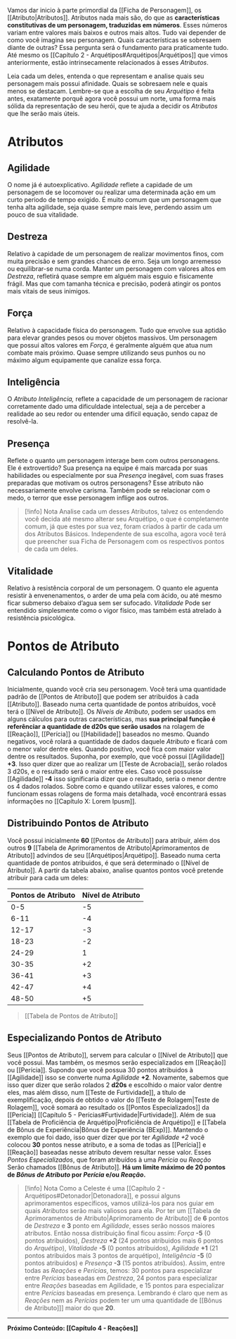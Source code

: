 Vamos dar inicio à parte primordial da [[Ficha de Personagem]], os [[Atributo|Atributos]]. Atributos nada mais são, do que as **características constitutivas de um personagem, traduzidas em números**. Esses números variam entre valores mais baixos e outros mais altos. Tudo vai depender de como você imagina seu personagem. Quais características se sobresaem diante de outras? Essa pergunta será o fundamento para praticamente tudo. Até mesmo os [[Capítulo 2 - Arquétipos#Arquétipos|Arquétipos]] que vimos anteriormente, estão intrinsecamente relacionados à esses *Atributos*.

Leia cada um deles, entenda o que representam e analise quais seu personagem mais possui afinidade. Quais se sobresaem nele e quais menos se destacam. Lembre-se que a escolha de seu *Arquétipo* é feita antes, exatamente porquê agora você possui um norte, uma forma mais sólida da representação de seu herói, que te ajuda a decidir os *Atributos* que lhe serão mais úteis.

# Atributos

## Agilidade

O nome já é autoexplicativo. _Agilidade_ reflete a capidade de um personagem de se locomover ou realizar uma determinada ação em um curto periodo de tempo exigido. É muito comum que um personagem que tenha alta agilidade, seja quase sempre mais leve, perdendo assim um pouco de sua vitalidade.

## Destreza

Relativo à capidade de um personagem de realizar movimentos finos, com muita precisão e sem grandes chances de erro. Seja um longo arremesso ou equilibrar-se numa corda. Manter um personagem com valores altos em _Destreza_, refletirá quase sempre em alguém mais esguio e fisicamente frágil. Mas que com tamanha técnica e precisão, poderá atingir os pontos mais vitais de seus inimigos.

## Força

Relativo à capacidade física do personagem. Tudo que envolve sua aptidão para elevar grandes pesos ou mover objetos massivos. Um personagem que possui altos valores em _Força_, é geralmente alguém que atua num combate mais próximo. Quase sempre utilizando seus punhos ou no máximo algum equipamente que canalize essa força.

## Inteligência

O _Atributo Inteligência,_ reflete a capacidade de um personagem de racionar corretamente dado uma dificuldade intelectual, seja a de perceber a realidade ao seu redor ou entender uma difícil equação, sendo capaz de resolvê-la.

## Presença

Reflete o quanto um personagem interage bem com outros personagens. Ele é extrovertido? Sua presença na equipe é mais marcada por suas habilidades ou especialmente por sua _Presença_ inegável, com suas frases preparadas que motivam os outros personagens? Esse atributo não necessariamente envolve carisma. Também pode se relacionar com o medo, o terror que esse personagem inflige aos outros.


> [!info] Nota
> Analise cada um desses Atributos, talvez os entendendo você decida até mesmo alterar seu Arquétipo, o que é completamente comum, já que estes por sua vez, foram criados à partir de cada um dos Atributos Básicos. Independente de sua escolha, agora você terá que preencher sua Ficha de Personagem com os respectivos pontos de cada um deles.

## Vitalidade

Relativo à resistência corporal de um personagem. O quanto ele aguenta resistir à envenenamentos, o arder de uma pela com ácido, ou até mesmo ficar submerso debaixo d’agua sem ser sufocado. _Vitalidade_ Pode ser entendido simplesmente como o vigor físico, mas também está atrelado à resistência psicológica.

# Pontos de Atributo
## Calculando Pontos de Atributo

Inicialmente, quando você cria seu personagem. Você terá uma quantidade padrão de [[Pontos de Atributo]] que podem ser atribuidos à cada [[Atributo]]. Baseado numa certa quantidade de pontos atribuídos, você terá o [[Nível de Atributo]]. Os *Níveis de Atributo*, podem ser usados em alguns cálculos para outras características, mas **sua principal função é referênciar a quantidade de d20s que serão usados** na rolagem de [[Reação]], [[Perícia]] ou [[Habilidade]] baseados no mesmo. Quando negativos, você rolará a quantidade de dados daquele *Atributo* e ficará com o menor valor dentre eles. Quando positivo, você fica com maior valor dentre os resultados. Suponha, por exemplo, que você possui [[Agilidade]] **+3**. Isso quer dizer que ao realizar um [[Teste de Acrobacia]], serão rolados 3 d20s, e o resultado será o maior entre eles. Caso você possuísse [[Agilidade]] **-4** isso significaria dizer que o resultado, seria o menor dentre os 4 dados rolados. Sobre como e quando utilizar esses valores, e como funcionam essas rolagens de forma mais detalhada, você encontrará essas informações no [[Capítulo X: Lorem Ipusm]].

## Distribuindo Pontos de Atributo

Você possui inicialmente **60** [[Pontos de Atributo]] para atribuir, além dos outros **9** [[Tabela de Aprimoramentos de Atributo|Aprimoramentos de Atributo]] advindos de seu [[Arquétipos|Arquétipo]]. Baseado numa certa quantidade de pontos atribuidos, é que será determinado o [[Nível de Atributo]]. A partir da tabela abaixo, analise quantos pontos você pretende atribuir para cada um deles:

| **Pontos de Atributo** | Nível de Atributo |
| ---------------------- | ----------------- |
| 0-5                    | -5                |
| 6-11                   | -4                |
| 12-17                  | -3                |
| 18-23                  | -2                |
| 24-29                  | 1                 |
| 30-35                  | +2                |
| 36-41                  | +3                |
| 42-47                  | +4                |
| 48-50                  | +5                |
> [[Tabela de Pontos de Atributo]]

## Especializando Pontos de Atributo

Seus [[Pontos de Atributo]], servem para calcular o [[Nível de Atributo]] que você possui. Mas também, os mesmos serão especializados em [[Reação]] ou [[Perícia]]. Supondo que você possua 30 pontos atribuidos à [[Agilidade]] isso se converte numa _Agilidade_ **+2**_._ Novamente, sabemos que isso quer dizer que serão rolados 2 **d20s** e escolhido o maior valor dentre eles, mas além disso, num [[Teste de Furtividade]], a título de exemplificação, depois de obtido o valor do [[Teste de Rolagem|Teste de Rolagem]], você somará ao resultado os [[Pontos Especializados]] da [[Perícia]] [[Capítulo 5 - Perícias#Furtividade|Furtividade]]. Além de sua [[Tabela de Proficiência de Arquétipo|Proficiência de Arquétipo]] e [[Tabela de Bônus de Experiência|Bônus de Experiência (BExp)]]. Mantendo o exemplo que foi dado, isso quer dizer que por ter *Agilidade +2* você colocou **30** pontos nesse atributo, e a soma de todas as [[Perícia]] e [[Reação]] baseadas nesse atributo devem resultar nesse valor. Esses *Pontos Especializados*, que foram atribuídos à uma *Perícia* ou *Reação* Serão chamados [[Bônus de Atributo]]. **Há um limite máximo de 20 pontos de *Bônus de Atributo* por *Perícia* e/ou *Reação*.**


> [!info] Nota
> Como a Celeste é uma [[Capítulo 2 - Arquétipos#Detonador|Detonadora]], e possui alguns aprimoramentos específicos, vamos utilizá-los para nos guiar em quais *Atributos* serão mais valiosos para ela. Por ter um [[Tabela de Aprimoramentos de Atributo|Aprimoramento de Atributo]] de **6** pontos de *Destreza* e **3** ponto em *Agilidade*, esses serão nossos maiores atributos. Então nossa distribuição final ficou assim: *Força* **-5** (0 pontos atribuidos), *Destreza* **+2** (24 pontos atribuidos mais 6 pontos do *Arquétipo*), *Vitalidade* **-5** (0 pontos atribuidos), *Agilidade* **+1** (21 pontos atribuidos mais 3 pontos de arquétipo), *Inteligência* **-5** (0 pontos atribuidos) e *Presença* **-3** (15 pontos atribuídos). Assim, entre todas as *Reações* e *Perícias*, temos: 30 pontos para especializar entre *Perícias* baseadas em *Destreza*, 24 pontos para especializar entre *Reações* baseadas em Agilidade, e 15 pontos para especializar entre *Perícias* baseadas em presença. Lembrando é claro que nem as *Reações* nem as *Perícias* podem ter um uma quantidade de [[Bônus de Atributo]]] maior do que **20**.

***
**Próximo Conteúdo: [[Capítulo 4 - Reações]]**